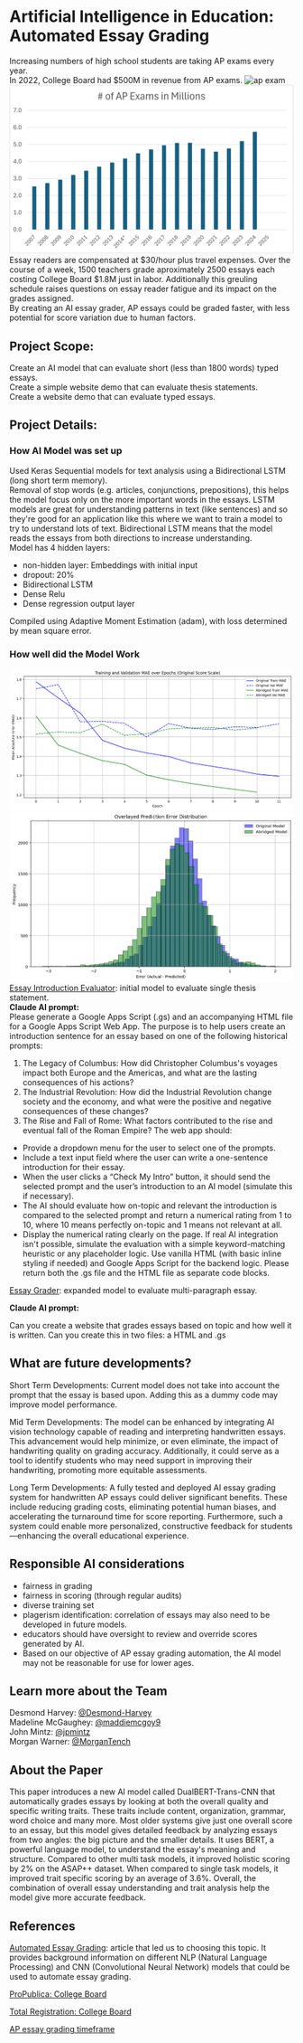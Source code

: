 # Artificial Intelligence in Education: Automated Essay Grading
Increasing numbers of high school students are taking AP exams every year.  
In 2022, College Board had $500M in revenue from AP exams. 
![ap exam](https://i.insider.com/655a45b24ca513d8242bf8ab?width=700)  
![image](Picture1.png)
Essay readers are compensated at $30/hour plus travel expenses. Over the course of a week, 1500 teachers grade aproximately 2500 essays each costing College Board $1.8M just in labor. Additionally this greuling schedule raises questions on essay reader fatigue and its impact on the grades assigned.  
By creating an AI essay grader, AP essays could be graded faster, with less potential for score variation due to human factors. 
## Project Scope: 

Create an AI model that can evaluate short (less than 1800 words) typed essays.  
Create a simple website demo that can evaluate thesis statements.  
Create a website demo that can evaluate typed essays. 

## Project Details: 

### How AI Model was set up  
Used Keras Sequential models for text analysis using a Bidirectional LSTM (long short term memory).  
Removal of stop words (e.g. articles, conjunctions, prepositions), this helps the model focus only on the more important words in the essays. LSTM models are great for understanding patterns in text (like sentences) and so they're good for an application like this where we want to train a model to try to understand lots of text. Bidirectional LSTM means that the model reads the essays from both directions to increase understanding.  
Model has 4 hidden layers:
  - non-hidden layer: Embeddings with initial input
  - dropout: 20%
  - Bidirectional LSTM
  - Dense Relu
  - Dense regression output layer

Compiled using Adaptive Moment Estimation (adam), with loss determined by mean square error.

### How well did the Model Work

![Mae over Epoch](MAEoverEpoch.png)
![Error Distrobution](errordistro.png)
[Essay Introduction Evaluator](https://script.google.com/macros/s/AKfycbxRluQljBoN2PC1dW4iDnAkObKuLUhs7R7orDWjLOWQ7Kjl9WJb4yvy1V0dmwD0XWM/exec): initial model to evaluate single thesis statement.  
**Claude AI prompt:**   
Please generate a Google Apps Script (.gs) and an accompanying HTML file for a Google Apps Script Web App. The purpose is to help users create an introduction sentence for an essay based on one of the following historical prompts:
1. The Legacy of Columbus: How did Christopher Columbus's voyages impact both Europe and the Americas, and what are the lasting consequences of his actions?
2. The Industrial Revolution: How did the Industrial Revolution change society and the economy, and what were the positive and negative consequences of these changes?
3. The Rise and Fall of Rome: What factors contributed to the rise and eventual fall of the Roman Empire?
The web app should:
* Provide a dropdown menu for the user to select one of the prompts.
* Include a text input field where the user can write a one-sentence introduction for their essay.
* When the user clicks a “Check My Intro” button, it should send the selected prompt and the user’s introduction to an AI model (simulate this if necessary).
* The AI should evaluate how on-topic and relevant the introduction is compared to the selected prompt and return a numerical rating from 1 to 10, where 10 means perfectly on-topic and 1 means not relevant at all.
* Display the numerical rating clearly on the page.
If real AI integration isn't possible, simulate the evaluation with a simple keyword-matching heuristic or any placeholder logic. Use vanilla HTML (with basic inline styling if needed) and Google Apps Script for the backend logic.
Please return both the .gs file and the HTML file as separate code blocks.
  
[Essay Grader](https://script.google.com/macros/s/AKfycbxjCzwXN1V3rtfi9Em-WEuevVWTUA6250BULKthNIneI0MTOQw5tYvRKIfU1IeAz95ojw/exec): expanded model to evaluate multi-paragraph essay.

**Claude AI prompt:** 

Can you create a website that grades essays based on topic and how well it is written.  Can you create this in two files: a HTML and .gs


## What are future developments?

Short Term Developments: Current model does not take into account the prompt that the essay is based upon. Adding this as a dummy code may improve model performance. 

Mid Term Developments: The model can be enhanced by integrating AI vision technology capable of reading and interpreting handwritten essays. This advancement would help minimize, or even eliminate, the impact of handwriting quality on grading accuracy. Additionally, it could serve as a tool to identify students who may need support in improving their handwriting, promoting more equitable assessments.

Long Term Developments: A fully tested and deployed AI essay grading system for handwritten AP essays could deliver significant benefits. These include reducing grading costs, eliminating potential human biases, and accelerating the turnaround time for score reporting. Furthermore, such a system could enable more personalized, constructive feedback for students—enhancing the overall educational experience.

## Responsible AI considerations

- fairness in grading
- fairness in scoring (through regular audits)
- diverse training set
- plagerism identification: correlation of essays may also need to be developed in future models.
- educators should have oversight to review and override scores generated by AI.
- Based on our objective of AP essay grading automation, the AI model may not be reasonable for use for lower ages. 

## Learn more about the Team
Desmond Harvey: [@Desmond-Harvey](https://github.com/Desmond-Harvey)  
Madeline McGaughey: [@maddiemcgoy9](https://github.com/maddiemcgoy9)  
John Mintz: [@jpmintz](https://github.com/jpmintz)  
Morgan Warner: [@MorganTench](https://github.com/MorganTench)  

## About the Paper

This paper introduces a new AI model called DualBERT-Trans-CNN that automatically grades essays by looking at both the overall quality and specific writing traits.  These traits include content, organization, grammar, word choice and many more. Most older systems give just one overall score to an essay, but this model gives detailed feedback by analyzing essays from two angles: the big picture and the smaller details. It uses BERT, a powerful language model, to understand the essay's meaning and structure. Compared to other multi task models, it improved holistic scoring by 2% on the ASAP++ dataset.  When compared to single task models, it improved trait specific scoring by an average of 3.6%.  Overall, the combination of overall essay understanding and trait analysis help the model give more accurate feedback.


## References


[Automated Essay Grading](https://onlinelibrary.wiley.com/doi/10.4218/etrij.2023-0324): article that led us to choosing this topic. It provides background information on different NLP (Natural Language Processing) and CNN (Convolutional Neural Network) models that could be used to automate essay grading.

[ProPublica: College Board](https://projects.propublica.org/nonprofits/organizations/131623965)

[Total Registration: College Board](https://www.totalregistration.net/AP-Exam-Registration-Service/Follow-The-Money-History-of-College-Board-Finances.php)

[AP essay grading timeframe](https://morganparkacademy.wordpress.com/2015/07/08/behind-the-scenes-at-the-ap-exam-or-how-to-grade-2500-essays-in-one-week/)
